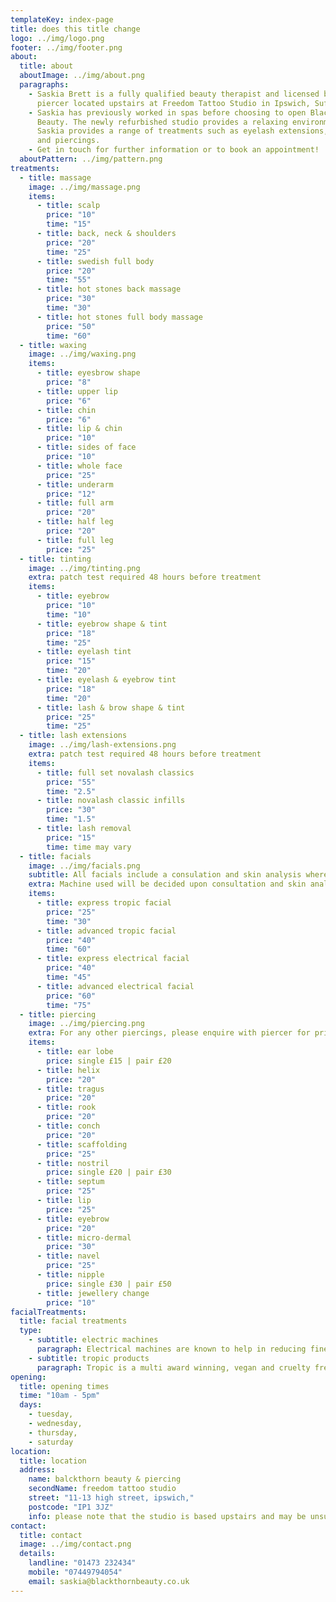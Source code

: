 ```yaml
---
templateKey: index-page
title: does this title change
logo: ../img/logo.png
footer: ../img/footer.png
about:
  title: about
  aboutImage: ../img/about.png
  paragraphs:
    - Saskia Brett is a fully qualified beauty therapist and licensed body
      piercer located upstairs at Freedom Tattoo Studio in Ipswich, Suffolk.
    - Saskia has previously worked in spas before choosing to open Blackthorn
      Beauty. The newly refurbished studio provides a relaxing environment where
      Saskia provides a range of treatments such as eyelash extensions, massage
      and piercings.
    - Get in touch for further information or to book an appointment!
  aboutPattern: ../img/pattern.png
treatments:
  - title: massage
    image: ../img/massage.png
    items:
      - title: scalp
        price: "10"
        time: "15"
      - title: back, neck & shoulders
        price: "20"
        time: "25"
      - title: swedish full body
        price: "20"
        time: "55"
      - title: hot stones back massage
        price: "30"
        time: "30"
      - title: hot stones full body massage
        price: "50"
        time: "60"
  - title: waxing
    image: ../img/waxing.png
    items:
      - title: eyesbrow shape
        price: "8"
      - title: upper lip
        price: "6"
      - title: chin
        price: "6"
      - title: lip & chin
        price: "10"
      - title: sides of face
        price: "10"
      - title: whole face
        price: "25"
      - title: underarm
        price: "12"
      - title: full arm
        price: "20"
      - title: half leg
        price: "20"
      - title: full leg
        price: "25"
  - title: tinting
    image: ../img/tinting.png
    extra: patch test required 48 hours before treatment
    items:
      - title: eyebrow
        price: "10"
        time: "10"
      - title: eyebrow shape & tint
        price: "18"
        time: "25"
      - title: eyelash tint
        price: "15"
        time: "20"
      - title: eyelash & eyebrow tint
        price: "18"
        time: "20"
      - title: lash & brow shape & tint
        price: "25"
        time: "25"
  - title: lash extensions
    image: ../img/lash-extensions.png
    extra: patch test required 48 hours before treatment
    items:
      - title: full set novalash classics
        price: "55"
        time: "2.5"
      - title: novalash classic infills
        price: "30"
        time: "1.5"
      - title: lash removal
        price: "15"
        time: time may vary
  - title: facials
    image: ../img/facials.png
    subtitle: All facials include a consulation and skin analysis where the most suitable treatment can be discussed
    extra: Machine used will be decided upon consultation and skin analysis
    items:
      - title: express tropic facial
        price: "25"
        time: "30"
      - title: advanced tropic facial
        price: "40"
        time: "60"
      - title: express electrical facial
        price: "40"
        time: "45"
      - title: advanced electrical facial
        price: "60"
        time: "75"
  - title: piercing
    image: ../img/piercing.png
    extra: For any other piercings, please enquire with piercer for prices.
    items:
      - title: ear lobe
        price: single £15 | pair £20
      - title: helix
        price: "20"
      - title: tragus
        price: "20"
      - title: rook
        price: "20"
      - title: conch
        price: "20"
      - title: scaffolding
        price: "25"
      - title: nostril
        price: single £20 | pair £30
      - title: septum
        price: "25"
      - title: lip
        price: "25"
      - title: eyebrow
        price: "20"
      - title: micro-dermal
        price: "30"
      - title: navel
        price: "25"
      - title: nipple
        price: single £30 | pair £50
      - title: jewellery change
        price: "10"
facialTreatments:
  title: facial treatments 
  type:
    - subtitle: electric machines
      paragraph: Electrical machines are known to help in reducing fine lines and wrinkles as well as improving skins texture and appearance. Gentle electrical currents can help to tighten muscles, increase collagen production and promote new skin cell growth. Opatra optimises technologies such as galvanic, ultrasonic and photon therapy to treat such concerns.
    - subtitle: tropic products
      paragraph: Tropic is a multi award winning, vegan and cruelty free brand which specialises in natural products which help to freshen, brighten and improve the skin’s texture and appearance. Tropic is at the forefront of the green beauty movement, using ingredients that promote the overall health of our skin.
opening:
  title: opening times
  time: "10am - 5pm"    
  days:
    - tuesday,
    - wednesday,
    - thursday,
    - saturday
location:
  title: location
  address:
    name: balckthorn beauty & piercing
    secondName: freedom tattoo studio
    street: "11-13 high street, ipswich,"
    postcode: "IP1 3JZ"
    info: please note that the studio is based upstairs and may be unsuitale for those with mobility problems  
contact:
  title: contact
  image: ../img/contact.png    
  details:
    landline: "01473 232434"
    mobile: "07449794054"  
    email: saskia@blackthornbeauty.co.uk
---
```

